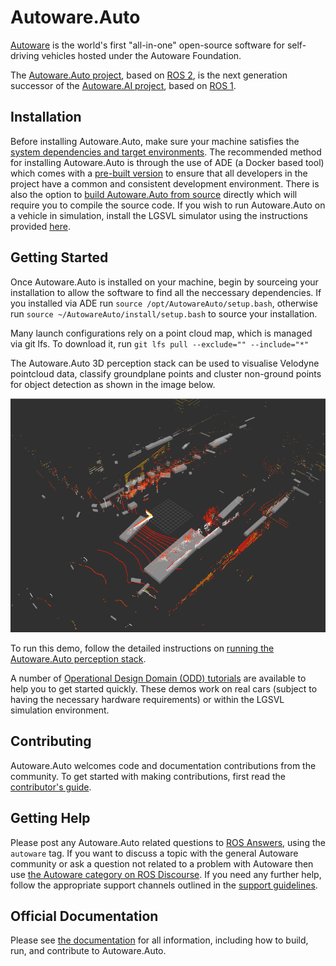# Autoware.Auto

[Autoware](https://www.autoware.org/) is the world's first "all-in-one" open-source software for self-driving vehicles hosted under the Autoware Foundation.

The [Autoware.Auto project](https://www.autoware.auto/), based on [ROS 2](https://docs.ros.org/en/foxy/), is the next generation successor of the [Autoware.AI project](https://www.autoware.ai/), based on [ROS 1](http://wiki.ros.org/Documentation).

## Installation
Before installing Autoware.Auto, make sure your machine satisfies the [system dependencies and target environments](https://autowarefoundation.gitlab.io/autoware.auto/AutowareAuto/target-environments.html).
The recommended method for installing Autoware.Auto is through the use of ADE (a Docker based tool) which comes with a [pre-built version](https://autowarefoundation.gitlab.io/autoware.auto/AutowareAuto/installation.html) to ensure that all developers in the project have a common and consistent development environment.
There is also the option to [build Autoware.Auto from source](https://autowarefoundation.gitlab.io/autoware.auto/AutowareAuto/building.html) directly which will require you to compile the source code.
If you wish to run Autoware.Auto on a vehicle in simulation, install the LGSVL simulator using the instructions provided [here](https://autowarefoundation.gitlab.io/autoware.auto/AutowareAuto/lgsvl.html).

## Getting Started
Once Autoware.Auto is installed on your machine, begin by sourceing your installation to allow the software to find all the neccessary dependencies. If you installed via ADE run `source /opt/AutowareAuto/setup.bash`, otherwise run `source ~/AutowareAuto/install/setup.bash` to source your installation. 

Many launch configurations rely on a point cloud map, which is managed via git lfs. To download it, run 
`git lfs pull --exclude="" --include="*"`

The Autoware.Auto 3D perception stack can be used to visualise Velodyne pointcloud data, classify groundplane points and cluster non-ground points for object detection as shown in the image below.

![alt text](docs/images/autoware-auto-bounding-boxes-smaller.png "Image showing Velodyne data with Autoware.Auto running in simulation")

To run this demo, follow the detailed instructions on [running the Autoware.Auto perception stack](https://autowarefoundation.gitlab.io/autoware.auto/AutowareAuto/perception-stack-howto.html).

A number of [Operational Design Domain (ODD) tutorials](https://autowarefoundation.gitlab.io/autoware.auto/AutowareAuto/usage.html) are available to help you to get started quickly. These demos work on real cars (subject to having the necessary hardware requirements) or within the LGSVL simulation environment.

## Contributing 
Autoware.Auto welcomes code and documentation contributions from the community. To get started with making contributions, first read the [contributor's guide](https://autowarefoundation.gitlab.io/autoware.auto/AutowareAuto/contributors-guide.html).

## Getting Help
Please post any Autoware.Auto related questions to [ROS Answers](https://answers.ros.org/questions/), using the `autoware` tag. If you want to discuss a topic with the general Autoware community or ask a question not related to a problem with Autoware then use [the Autoware category on ROS Discourse](https://discourse.ros.org/c/autoware/46). If you need any further help, follow the appropriate support channels outlined in the [support guidelines](https://autowarefoundation.gitlab.io/autoware.auto/AutowareAuto/support-guidelines.html).

## Official Documentation
Please see [the documentation](https://autowarefoundation.gitlab.io/autoware.auto/AutowareAuto/) for all information, including how to build, run, and contribute to Autoware.Auto.
